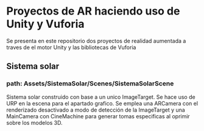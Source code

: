 # Proyectos de AR haciendo uso de Unity y Vuforia
Se presenta en este repositorio dos proyectos de realidad aumentada a traves de el motor Unity y las bibliotecas de Vuforia
## Sistema solar
### path: Assets/SistemaSolar/Scenes/SistemaSolarScene
Sistema solar construido con base a un unico ImageTarget. Se hace uso de URP en la escena para el apartado grafico.
Se emplea una ARCamera con el renderizado desactivado a modo de detección de la ImageTarget y una MainCamera con CineMachine 
para generar tomas especificas al oprimir sobre los modelos 3D.
